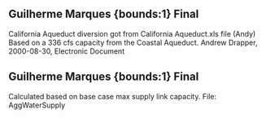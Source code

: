 ## Guilherme Marques {bounds:1} Final
California Aqueduct diversion got from California Aqueduct.xls file (Andy) Based on a 336 cfs capacity from the Coastal Aqueduct.
Andrew Drapper, 2000-08-30, Electronic Document

## Guilherme Marques {bounds:1} Final
Calculated based on base case max supply link capacity.  File: AggWaterSupply
